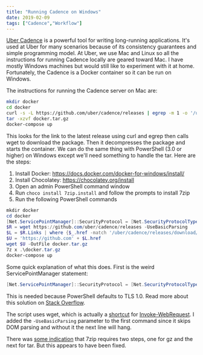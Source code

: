 ```yaml
---
title: "Running Cadence on Windows"
date: 2019-02-09
tags: ["Cadence","Workflow"]
---
```


[Uber Cadence](https://cadenceworkflow.io) is a powerful tool for writing long-running applications. It's used at Uber for many scenarios
because of its consistency guarantees and simple programming model. At Uber, we use Mac and Linux so all the instructions for running 
Cadence locally are geared toward Mac. I have mostly Windows machines but would still like to experiment with it at home. Fortunately, 
the Cadence is a Docker container so it can be run on Windows.

The instructions for running the Cadence server on Mac are:

```bash
mkdir docker
cd docker
curl -s -L https://github.com/uber/cadence/releases | egrep -m 1 -o '/uber/cadence/releases/download/v[0-9]+.[0-9]+.[0-9]+/docker.tar.gz' | wget --base=https://github.com/ -i -
tar -xzvf docker.tar.gz
docker-compose up
```

This looks for the link to the latest release using curl and egrep then calls wget to download the package. Then it decompresses the 
package and starts the container. We can do the same thing with PowerShell (3.0 or higher) on Windows except we'll need something to handle
the tar. Here are the steps:

1. Install Docker: https://docs.docker.com/docker-for-windows/install/
2. Install Chocolatey: https://chocolatey.org/install
3. Open an admin PowerShell command window
4. Run `choco install 7zip.install` and follow the prompts to install 7zip
5. Run the following PowerShell commands

```PowerShell
mkdir docker
cd docker
[Net.ServicePointManager]::SecurityProtocol = [Net.SecurityProtocolType]::Tls12
$R = wget https://github.com/uber/cadence/releases -UseBasicParsing
$L = $R.Links | where {$_.href -match '/uber/cadence/releases/download/v[0-9]+.[0-9]+.[0-9]+/docker.tar.gz'} | select href -First 1
$U = 'https://github.com' + $L.href
wget $U -OutFile docker.tar.gz
7z x .\docker.tar.gz
docker-compose up
```

Some quick explanation of what this does. First is the weird ServicePointManager statement:

```PowerShell
[Net.ServicePointManager]::SecurityProtocol = [Net.SecurityProtocolType]::Tls12
```

This is needed because PowerShell defaults to TLS 1.0. Read more about this solution on 
[Stack Overflow](https://stackoverflow.com/questions/41618766/powershell-invoke-webrequest-fails-with-ssl-tls-secure-channel).

The script uses wget, which is actually a 
[shortcut](https://superuser.com/questions/362152/native-alternative-to-wget-in-windows-powershell) for 
[Invoke-WebRequest](https://docs.microsoft.com/en-us/powershell/module/Microsoft.PowerShell.Utility/Invoke-WebRequest?view=powershell-5.1).
I added the `-UseBasicParsing` parameter to the first command since it skips DOM parsing and without it the next line will hang.

There was [some indication](https://superuser.com/questions/80019/how-can-i-unzip-a-tar-gz-in-one-step-using-7-zip) that 7zip requires 
two steps, one for gz and the next for tar. But this appears to have been fixed.
